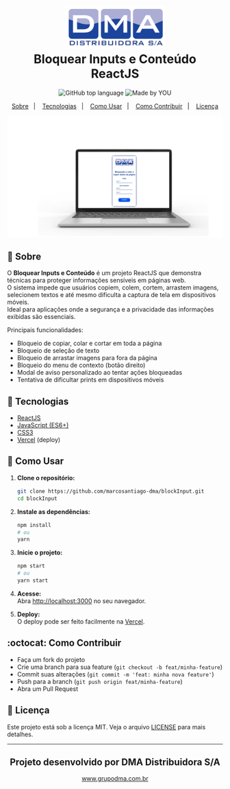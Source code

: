 <h1 align="center">
    <img alt="Bloquear Inputs" src="./dma-logo.png" height="100px" />
    <br>Bloquear Inputs e Conteúdo<br/>
    ReactJS
</h1>

<p align="center">
  <img alt="GitHub top language" src="https://img.shields.io/github/languages/top/marcosantiago-dma/blockInput?style=flat-square">

  <img alt="Made by YOU" src="https://img.shields.io/badge/made%20by-santiagoidu-%23063386?style=flat-square">
</p>

<p align="center">
  <a href="#bookmark-sobre">Sobre</a>&nbsp;&nbsp;&nbsp;|&nbsp;&nbsp;&nbsp;
  <a href="#rocket-tecnologias">Tecnologias</a>&nbsp;&nbsp;&nbsp;|&nbsp;&nbsp;&nbsp;
  <a href="#wrench-como-usar">Como Usar</a>&nbsp;&nbsp;&nbsp;|&nbsp;&nbsp;&nbsp;
  <a href="#octocat-como-contribuir">Como Contribuir</a>&nbsp;&nbsp;&nbsp;|&nbsp;&nbsp;&nbsp;
  <a href="#memo-licença">Licença</a>
</p>

<p align="center">
  <img alt="Demonstração do projeto" width="650px" src=".github/demo.png" />
</p>

## :bookmark: Sobre

O **Bloquear Inputs e Conteúdo** é um projeto ReactJS que demonstra técnicas para proteger informações sensíveis em páginas web.  
O sistema impede que usuários copiem, colem, cortem, arrastem imagens, selecionem textos e até mesmo dificulta a captura de tela em dispositivos móveis.  
Ideal para aplicações onde a segurança e a privacidade das informações exibidas são essenciais.

Principais funcionalidades:
- Bloqueio de copiar, colar e cortar em toda a página
- Bloqueio de seleção de texto
- Bloqueio de arrastar imagens para fora da página
- Bloqueio do menu de contexto (botão direito)
- Modal de aviso personalizado ao tentar ações bloqueadas
- Tentativa de dificultar prints em dispositivos móveis

## :rocket: Tecnologias

- [ReactJS](https://reactjs.org/)
- [JavaScript (ES6+)](https://developer.mozilla.org/pt-BR/docs/Web/JavaScript)
- [CSS3](https://developer.mozilla.org/pt-BR/docs/Web/CSS)
- [Vercel](https://vercel.com/) (deploy)

## :wrench: Como Usar

1. **Clone o repositório:**
   ```sh
   git clone https://github.com/marcosantiago-dma/blockInput.git
   cd blockInput
   ```

2. **Instale as dependências:**
   ```sh
   npm install
   # ou
   yarn
   ```

3. **Inicie o projeto:**
   ```sh
   npm start
   # ou
   yarn start
   ```

4. **Acesse:**  
   Abra [http://localhost:3000](http://localhost:3000) no seu navegador.

5. **Deploy:**  
   O deploy pode ser feito facilmente na [Vercel](https://vercel.com/).

## :octocat: Como Contribuir

- Faça um fork do projeto
- Crie uma branch para sua feature (`git checkout -b feat/minha-feature`)
- Commit suas alterações (`git commit -m 'feat: minha nova feature'`)
- Push para a branch (`git push origin feat/minha-feature`)
- Abra um Pull Request

## :memo: Licença

Este projeto está sob a licença MIT. Veja o arquivo [LICENSE](./LICENSE) para mais detalhes.

---
<h2 align="center">Projeto desenvolvido por DMA Distribuidora S/A</h2>
<p align="center">
  <a href="https://grupodma.com.br" target="_blank">www.grupodma.com.br</a>
</p>
